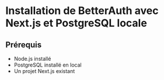 # Installation de BetterAuth avec Next.js et PostgreSQL locale

## Prérequis
- Node.js installé
- PostgreSQL installé en local
- Un projet Next.js existant